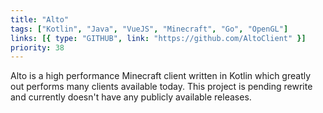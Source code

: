 ```yaml
---
title: "Alto"
tags: ["Kotlin", "Java", "VueJS", "Minecraft", "Go", "OpenGL"]
links: [{ type: "GITHUB", link: "https://github.com/AltoClient" }]
priority: 38
---
```


Alto is a high performance Minecraft client written in Kotlin which greatly out performs many clients available today. This project is pending rewrite and currently doesn't have any publicly available releases.
